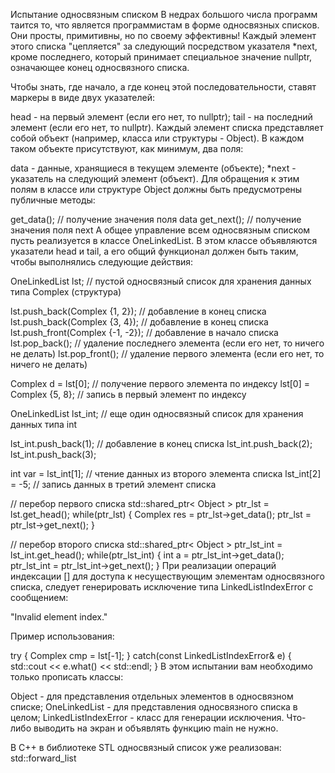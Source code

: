 Испытание односвязным списком
В недрах большого числа программ таится то, что является программистам в форме односвязных списков. Они просты,  примитивны, но по своему эффективны! Каждый элемент этого списка "цепляется" за следующий посредством указателя *next, кроме последнего, который принимает специальное значение nullptr, означающее конец односвязного списка.

Чтобы знать, где начало, а где конец этой последовательности, ставят маркеры в виде двух указателей:

head - на первый элемент (если его нет, то nullptr);
tail - на последний элемент (если его нет, то nullptr).
Каждый элемент списка представляет собой объект (например, класса или структуры - Object). В каждом таком объекте присутствуют, как минимум, два поля:

data - данные, хранящиеся в текущем элементе (объекте);
*next - указатель на следующий элемент (объект).
Для обращения к этим полям в классе или структуре Object должны быть предусмотрены публичные методы:

get_data(); // получение значения поля data
get_next(); // получение значения поля next
А общее управление всем односвязным списком пусть реализуется в классе OneLinkedList. В этом классе объявляются указатели head и tail, а его общий функционал должен быть таким, чтобы выполнялись следующие действия:

OneLinkedList<Complex> lst; // пустой односвязный список для хранения данных типа Complex (структура)

lst.push_back(Complex {1, 2}); // добавление в конец списка
lst.push_back(Complex {3, 4}); // добавление в конец списка
lst.push_front(Complex {-1, -2}); // добавление в начало списка
lst.pop_back(); // удаление последнего элемента (если его нет, то ничего не делать)
lst.pop_front(); // удаление первого элемента (если его нет, то ничего не делать)

Complex d = lst[0];  // получение первого элемента по индексу
lst[0] = Complex {5, 8}; // запись в первый элемент по индексу

OneLinkedList<int> lst_int; // еще один односвязный список для хранения данных типа int

lst_int.push_back(1); // добавление в конец списка
lst_int.push_back(2);
lst_int.push_back(3);

int var = lst_int[1]; // чтение данных из второго элемента списка
lst_int[2] = -5; // запись данных в третий элемент списка

// перебор первого списка
std::shared_ptr< Object<Complex> > ptr_lst = lst.get_head();
while(ptr_lst) {
    Complex res = ptr_lst->get_data();
    ptr_lst = ptr_lst->get_next();
}

// перебор второго списка
std::shared_ptr< Object<int> > ptr_lst_int = lst_int.get_head();
while(ptr_lst_int) {
    int a = ptr_lst_int->get_data();
    ptr_lst_int = ptr_lst_int->get_next();
}
При реализации операций индексации [] для доступа к несуществующим элементам односвязного списка, следует генерировать исключение типа LinkedListIndexError с сообщением:

"Invalid element index."

Пример использования:

try {
    Complex cmp = lst[-1];
}
catch(const LinkedListIndexError& e) {
    std::cout << e.what() << std::endl;
}
В этом испытании вам необходимо только прописать классы:

Object - для представления отдельных элементов в односвязном списке;
OneLinkedList - для представления односвязного списка в целом;
LinkedListIndexError - класс для генерации исключения.
Что-либо выводить на экран и объявлять функцию main не нужно.

В C++ в библиотеке STL односвязный список уже реализован: std::forward_list
